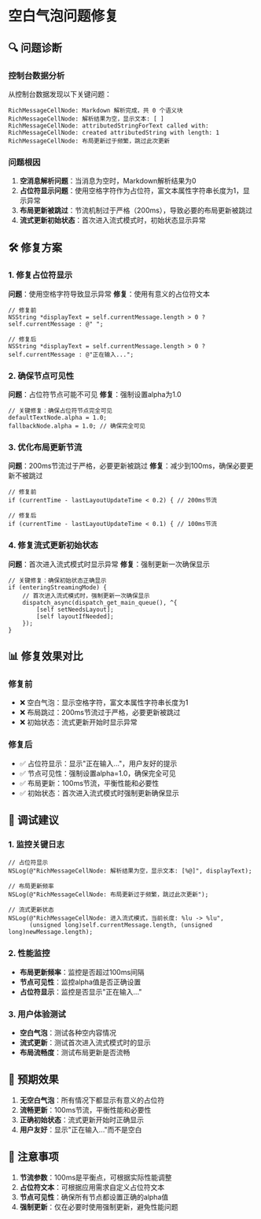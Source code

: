 # 空白气泡问题修复

## 🔍 问题诊断

### 控制台数据分析

从控制台数据发现以下关键问题：

```
RichMessageCellNode: Markdown 解析完成，共 0 个语义块
RichMessageCellNode: 解析结果为空，显示文本: [ ]
RichMessageCellNode: attributedStringForText called with:
RichMessageCellNode: created attributedString with length: 1
RichMessageCellNode: 布局更新过于频繁，跳过此次更新
```

### 问题根因

1. **空消息解析问题**：当消息为空时，Markdown解析结果为0
2. **占位符显示问题**：使用空格字符作为占位符，富文本属性字符串长度为1，显示异常
3. **布局更新被跳过**：节流机制过于严格（200ms），导致必要的布局更新被跳过
4. **流式更新初始状态**：首次进入流式模式时，初始状态显示异常

## 🛠️ 修复方案

### 1. 修复占位符显示

**问题**：使用空格字符导致显示异常
**修复**：使用有意义的占位符文本

```objc
// 修复前
NSString *displayText = self.currentMessage.length > 0 ? self.currentMessage : @" ";

// 修复后
NSString *displayText = self.currentMessage.length > 0 ? self.currentMessage : @"正在输入...";
```

### 2. 确保节点可见性

**问题**：占位符节点可能不可见
**修复**：强制设置alpha为1.0

```objc
// 关键修复：确保占位符节点完全可见
defaultTextNode.alpha = 1.0;
fallbackNode.alpha = 1.0; // 确保完全可见
```

### 3. 优化布局更新节流

**问题**：200ms节流过于严格，必要更新被跳过
**修复**：减少到100ms，确保必要更新不被跳过

```objc
// 修复前
if (currentTime - lastLayoutUpdateTime < 0.2) { // 200ms节流

// 修复后
if (currentTime - lastLayoutUpdateTime < 0.1) { // 100ms节流
```

### 4. 修复流式更新初始状态

**问题**：首次进入流式模式时显示异常
**修复**：强制更新一次确保显示

```objc
// 关键修复：确保初始状态正确显示
if (enteringStreamingMode) {
    // 首次进入流式模式时，强制更新一次确保显示
    dispatch_async(dispatch_get_main_queue(), ^{
        [self setNeedsLayout];
        [self layoutIfNeeded];
    });
}
```

## 📊 修复效果对比

### 修复前
- ❌ 空白气泡：显示空格字符，富文本属性字符串长度为1
- ❌ 布局跳过：200ms节流过于严格，必要更新被跳过
- ❌ 初始状态：流式更新开始时显示异常

### 修复后
- ✅ 占位符显示：显示"正在输入..."，用户友好的提示
- ✅ 节点可见性：强制设置alpha=1.0，确保完全可见
- ✅ 布局更新：100ms节流，平衡性能和必要性
- ✅ 初始状态：首次进入流式模式时强制更新确保显示

## 🔧 调试建议

### 1. 监控关键日志
```objc
// 占位符显示
NSLog(@"RichMessageCellNode: 解析结果为空，显示文本: [%@]", displayText);

// 布局更新频率
NSLog(@"RichMessageCellNode: 布局更新过于频繁，跳过此次更新");

// 流式更新状态
NSLog(@"RichMessageCellNode: 进入流式模式，当前长度: %lu -> %lu", 
      (unsigned long)self.currentMessage.length, (unsigned long)newMessage.length);
```

### 2. 性能监控
- **布局更新频率**：监控是否超过100ms间隔
- **节点可见性**：监控alpha值是否正确设置
- **占位符显示**：监控是否显示"正在输入..."

### 3. 用户体验测试
- **空白气泡**：测试各种空内容情况
- **流式更新**：测试首次进入流式模式时的显示
- **布局流畅度**：测试布局更新是否流畅

## 🎯 预期效果

1. **无空白气泡**：所有情况下都显示有意义的占位符
2. **流畅更新**：100ms节流，平衡性能和必要性
3. **正确初始状态**：流式更新开始时正确显示
4. **用户友好**：显示"正在输入..."而不是空白

## 🚨 注意事项

1. **节流参数**：100ms是平衡点，可根据实际性能调整
2. **占位符文本**：可根据应用需求自定义占位符文本
3. **节点可见性**：确保所有节点都设置正确的alpha值
4. **强制更新**：仅在必要时使用强制更新，避免性能问题


















































